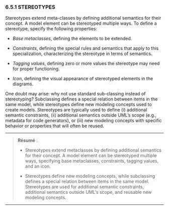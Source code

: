 ### 6.5.1 STEREOTYPES

Stereotypes extend meta-classes by defining additional semantics for their concept. A model element can be stereotyped multiple ways. To define a stereotype, specify the following properties:

* *Base metaclasses*, defining the elements to be extended.

* *Constraints*, defining the special rules and semantics that apply to this specialization, characterizing the stereotype in terms of semantics.

* *Tagging values*, defining zero or more values the stereotype may need for proper functioning.

* *Icon*, defining the visual appearance of stereotyped elements in the diagrams.

One doubt may arise: why not use standard sub-classing instead of stereotyping? Subclassing defines a special relation between items in the same model, while stereotypes define new modeling concepts used to create models. Stereotypes are typically used to define (i) additional semantic constraints, (ii) additional semantics outside UML’s scope (e.g., metadata for code generators), or (iii) new modeling concepts with specific behavior or properties that will often be reused.

---

> **Résumé** :
> 
> * Stereotypes extend metaclasses by defining additional semantics for their concept. A model element can be stereotyped multiple ways, specifying base metaclasses, constraints, tagging values, and an icon.
> 
> * Stereotypes define new modeling concepts, while subclassing defines a special relation between items in the same model. Stereotypes are used for additional semantic constraints, additional semantics outside UML’s scope, and reusable new modeling concepts.

---